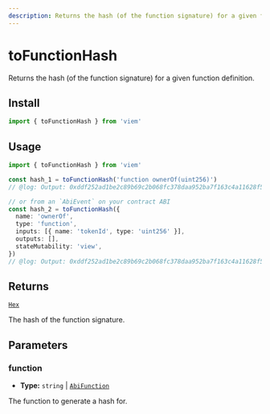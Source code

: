 ```yaml
---
description: Returns the hash (of the function signature) for a given function definition.
---
```


# toFunctionHash

Returns the hash (of the function signature) for a given function definition.

## Install

```ts
import { toFunctionHash } from 'viem'
```

## Usage

```ts twoslash
import { toFunctionHash } from 'viem'

const hash_1 = toFunctionHash('function ownerOf(uint256)')
// @log: Output: 0xddf252ad1be2c89b69c2b068fc378daa952ba7f163c4a11628f55a4df523b3ef

// or from an `AbiEvent` on your contract ABI
const hash_2 = toFunctionHash({
  name: 'ownerOf',
  type: 'function',
  inputs: [{ name: 'tokenId', type: 'uint256' }],
  outputs: [],
  stateMutability: 'view',
})
// @log: Output: 0xddf252ad1be2c89b69c2b068fc378daa952ba7f163c4a11628f55a4df523b3ef
```

## Returns

[`Hex`](/docs/glossary/types#hex)

The hash of the function signature.

## Parameters

### function

- **Type:** `string` | [`AbiFunction`](https://abitype.dev/api/types#abifunction)

The function to generate a hash for.

